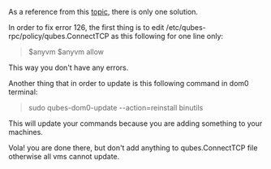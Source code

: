As a reference from this [topic](https://forum.qubes-os.org/t/error-126-while-updating-the-os-from-terminal/10597), there is only one solution.

In order to fix error 126, the first thing is to edit /etc/qubes-rpc/policy/qubes.ConnectTCP as this following for one line only:
> $anyvm $anyvm allow

This way you don't have any errors. 


Another thing that in order to update is this following command in dom0 terminal:
> sudo qubes-dom0-update --action=reinstall binutils

This will update your commands because you are adding something to your machines.

Vola! you are done there, but don't add anything to qubes.ConnectTCP file otherwise all vms cannot update.